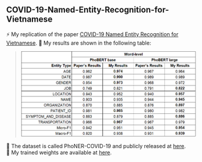 ## COVID-19-Named-Entity-Recognition-for-Vietnamese

⚡ My replication of the paper [COVID-19 Named Entity Recognition for Vietnamese](https://arxiv.org/abs/2104.03879).
🚀 My results are shown in the following table:
> <img src="imgs/results.png" width="600" />

🔗 The dataset is called PhoNER-COVID-19 and publicly released at [here](https://github.com/VinAIResearch/PhoNER_COVID19).\
🔗 My trained weights are available at [here](https://drive.google.com/drive/folders/1oN2Mr44jwjNKxqUE2t2UgTlXWfXf6ojy?usp=sharing).